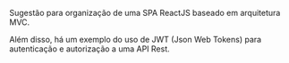 Sugestão para organização de uma SPA ReactJS baseado em arquitetura MVC.

Além disso, há um exemplo do uso de JWT (Json Web Tokens) para autenticação e autorização a uma API Rest.
